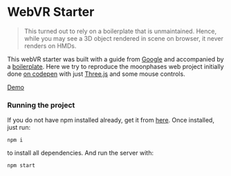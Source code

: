 # WebVR Starter

> This turned out to rely on a boilerplate that is unmaintained. Hence, while you may see a 3D object rendered in scene on browser, it never renders on HMDs.

This webVR starter was built with a guide from [Google][6] and accompanied by a [boilerplate][1].
Here we try to reproduce the moonphases web project initially done [on codepen][2] with just
[Three.js][3] and some mouse controls.

[Demo][7]

### Running the project
If you do not have npm installed already, get it from [here][5]. Once installed, just run:

```
npm i
```
to install all dependencies. And run the server with:
```
npm start
```


[1]: https://github.com/borismus/webvr-boilerplate
[2]: https://codepen.io/josephrexme/pen/OEaBOa
[3]: https://threejs.org/
[4]: http://npm.im/http-server
[5]: https://nodejs.org/en/download/
[6]: https://developers.google.com/web/fundamentals/vr/getting-started-with-webvr/
[7]: https://uwmiml.github.io/webvr-starter/